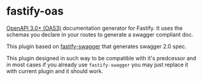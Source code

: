 # fastify-oas

[OpenAPI 3.0+ (OAS3)](https://swagger.io/docs/specification/about/) documentation generator for Fastify.
It uses the schemas you declare in your routes to generate a swagger compliant doc.

This plugin based on [fastify-swagger](https://github.com/fastify/fastify-swagger/) that generates swagger 2.0 spec.

This plugin designed in such way to be compatible with it's predcessor and in most cases if you already use `fastify-swagger` you may just replace it with current plugin and it should work.
